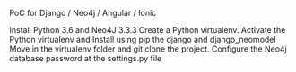 PoC for Django / Neo4j / Angular / Ionic

Install Python 3.6 and Neo4J 3.3.3
Create a Python virtualenv.
Activate the Python virtualenv and Install using pip the django and django_neomodel
Move in the virtualenv folder and git clone the project.
Configure the Neo4j database password at the settings.py file